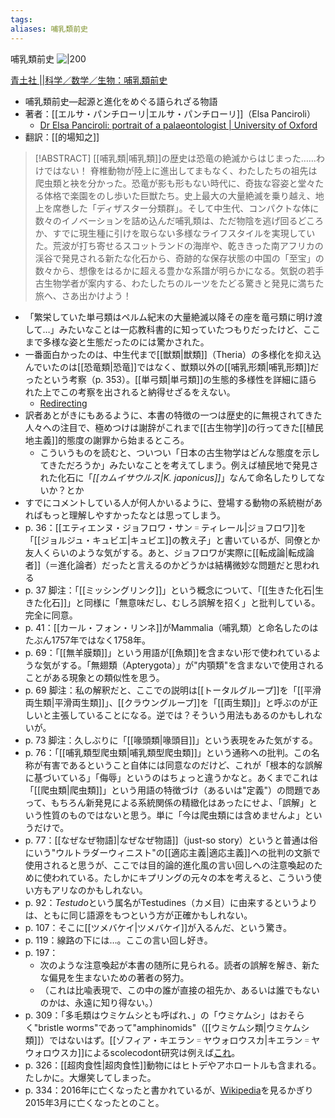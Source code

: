 ```yaml
---
tags: 
aliases: 哺乳類前史
---
```


哺乳類前史
![|200](https://img.honto.jp/item/5/324/470/32044297_1.webp)

[青土社 ||科学／数学／生物：哺乳類前史](http://www.seidosha.co.jp/book/index.php?id=3748)

- 哺乳類前史—起源と進化をめぐる語られざる物語
- 著者：[[エルサ・パンチローリ|エルサ・パンチローリ]]（Elsa Panciroli）
    - [Dr Elsa Panciroli: portrait of a palaeontologist | University of Oxford](https://www.ox.ac.uk/news/features/dr-elsa-panciroli-portrait-palaeontologist)
- 翻訳：[[的場知之]]

> [!ABSTRACT]
> [[哺乳類|哺乳類]]の歴史は恐竜の絶滅からはじまった……わけではない！
> 脊椎動物が陸上に進出してまもなく、わたしたちの祖先は爬虫類と袂を分かった。恐竜が影も形もない時代に、奇抜な容姿と堂々たる体格で楽園をのし歩いた巨獣たち。史上最大の大量絶滅を乗り越え、地上を席巻した「ディザスター分類群」。そして中生代、コンパクトな体に数々のイノベーションを詰め込んだ哺乳類は、ただ物陰を逃げ回るどころか、すでに現生種に引けを取らない多様なライフスタイルを実現していた。荒波が打ち寄せるスコットランドの海岸や、乾ききった南アフリカの渓谷で発見される新たな化石から、奇跡的な保存状態の中国の「至宝」の数々から、想像をはるかに超える豊かな系譜が明らかになる。気鋭の若手古生物学者が案内する、わたしたちのルーツをたどる驚きと発見に満ちた旅へ、さあ出かけよう！


- 「繁栄していた単弓類はペルム紀末の大量絶滅以降その座を竜弓類に明け渡して…」みたいなことは一応教科書的に知っていたつもりだったけど、ここまで多様な姿と生態だったのには驚かされた。
- 一番面白かったのは、中生代まで[[獣類|獣類]]（Theria）の多様化を抑え込んでいたのは[[恐竜類|恐竜]]ではなく、獣類以外の[[哺乳形類|哺乳形類]]だったという考察（p. 353）。[[単弓類|単弓類]]の生態的多様性を詳細に語られた上でこの考察を出されると納得せざるをえない。
    - [Redirecting](https://doi.org/10.1016/j.cub.2021.04.044)
- 訳者あとがきにもあるように、本書の特徴の一つは歴史的に無視されてきた人々への注目で、極めつけは謝辞がこれまで[[古生物学]]の行ってきた[[植民地主義]]的態度の謝罪から始まるところ。
    - こういうものを読むと、ついつい「日本の古生物学はどんな態度を示してきただろうか」みたいなことを考えてしまう。例えば植民地で発見された化石に「*[[カムイサウルス|K. japonicus]]*」なんて命名したりしてないか？とか
- すでにコメントしている人が何人かいるように、登場する動物の系統樹があればもっと理解しやすかったなとは思ってしまう。
- p. 36：[[エティエンヌ・ジョフロワ・サン゠ティレール|ジョフロワ]]を「[[ジョルジュ・キュビエ|キュビエ]]の教え子」と書いているが、同僚とか友人くらいのような気がする。あと、ジョフロワが実際に[[転成論|転成論者]]（＝進化論者）だったと言えるのかどうかは結構微妙な問題だと思われる
- p. 37 脚注：「[[ミッシングリンク]]」という概念について、「[[生きた化石|生きた化石]]」と同様に「無意味だし、むしろ誤解を招く」と批判している。完全に同意。
- p. 41：[[カール・フォン・リンネ]]がMammalia（哺乳類）と命名したのはたぶん1757年ではなく1758年。
- p. 69：「[[無羊膜類]]」という用語が[[魚類]]を含まない形で使われているような気がする。「無翅類（Apterygota）」が"内顎類"を含まないで使用されることがある現象との類似性を思う。
- p. 69 脚注：私の解釈だと、ここでの説明は[[トータルグループ]]を「[[平滑両生類|平滑両生類]]」、[[クラウングループ]]を「[[両生類]]」と呼ぶのが正しいと主張していることになる。逆では？そういう用法もあるのかもしれないが。
- p. 73 脚注：久しぶりに「[[喙頭類|喙頭目]]」という表現をみた気がする。
- p. 76：「[[哺乳類型爬虫類|哺乳類型爬虫類]]」という通称への批判。この名称が有害であるということ自体には同意なのだけど、これが「根本的な誤解に基づいている」「侮辱」というのはちょっと違うかなと。あくまでこれは「[[爬虫類|爬虫類]]」という用語の特徴づけ（あるいは"定義"）の問題であって、もちろん新発見による系統関係の精緻化はあったにせよ、「誤解」という性質のものではないと思う。単に「今は爬虫類には含めませんよ」というだけで。
- p. 77：[[なぜなぜ物語]|なぜなぜ物語]]（just-so story）というと普通は俗にいう"ウルトラダーウィニスト"の[[適応主義|適応主義]]への批判の文脈で使用されると思うが、ここでは目的論的進化風の言い回しへの注意喚起のために使われている。たしかにキプリングの元々の本を考えると、こういう使い方もアリなのかもしれない。
- p. 92：*Testudo*という属名がTestudines（カメ目）に由来するというよりは、ともに同じ語源をもつという方が正確かもしれない。
- p. 107：そこに[[ツメバケイ|ツメバケイ]]が入るんだ、という驚き。
- p. 119：線路の下には…。ここの言い回し好き。
- p. 197：
    -  次のような注意喚起が本書の随所に見られる。読者の誤解を解き、新たな偏見を生まないための著者の努力。
    - （これは比喩表現で、この中の誰が直接の祖先か、あるいは誰でもないのかは、永遠に知り得ない。）
- p. 309：「多毛類はウミケムシとも呼ばれ、」の「ウミケムシ」はおそらく"bristle worms"であって"amphinomids"（[[ウミケムシ類|ウミケムシ類]]）ではないはず。[[ゾフィア・キエラン゠ヤウォロウスカ|キエラン゠ヤウォロウスカ]]によるscolecodont研究は例えば[これ](https://doi.org/10.1111/j.1502-3931.1968.tb01726.x)。
- p. 326：[[超肉食性|超肉食性]]動物にはヒトデやアホロートルも含まれる。たしかに。大爆笑してしまった。
- p. 334：2016年に亡くなったと書かれているが、[Wikipedia](https://en.wikipedia.org/wiki/Zofia_Kielan-Jaworowska)を見るかぎり2015年3月に亡くなったとのこと。
 
